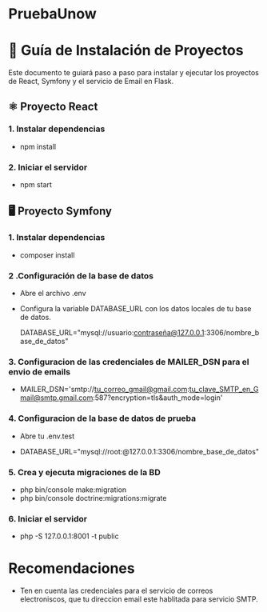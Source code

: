 # PruebaUnow
 
# 🚀 Guía de Instalación de Proyectos

Este documento te guiará paso a paso para instalar y ejecutar los proyectos de React, Symfony y el servicio de Email en Flask.


## ⚛️ **Proyecto React**

### 1. Instalar dependencias
- npm install

### 2. Iniciar el servidor
- npm start

## 🖥️ **Proyecto Symfony**

### 1. Instalar dependencias
- composer install

### 2 .Configuración de la base de datos
- Abre el archivo .env <br>
- Configura la variable DATABASE_URL con los datos locales de tu base de datos.

   DATABASE_URL="mysql://usuario:contraseña@127.0.0.1:3306/nombre_base_de_datos"

### 3. Configuracion de las credenciales de MAILER_DSN para el envio de emails

- MAILER_DSN='smtp://tu_correo_gmail@gmail.com:tu_clave_SMTP_en_Gmail@smtp.gmail.com:587?encryption=tls&auth_mode=login'

### 4. Configuracion de la base de datos de prueba

- Abre tu .env.test 

- DATABASE_URL="mysql://root:@127.0.0.1:3306/nombre_base_de_datos"


### 5. Crea y ejecuta migraciones de la BD
- php bin/console make:migration <br>
- php bin/console doctrine:migrations:migrate


### 6. Iniciar el servidor
- php -S 127.0.0.1:8001 -t public

# Recomendaciones

- Ten en cuenta las credenciales para el servicio de correos electroniscos, que tu direccion email este hablitada para servicio SMTP.










